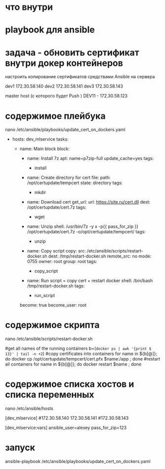 # что внутри
# playbook для ansible
# задача - обновить сертификат внутри докер контейнеров

настроить копирование сертификатов средствами Ansible на сервера 

dev1 172.30.58.140
dev2 172.30.58.141
dev3 172.30.58.143
 

master host (с которого будет Push ) DEV11 - 172.30.58.123

# содержимое плейбука
nano /etc/ansible/playbooks/update_cert_on_dockers.yaml

- hosts: dev_mlservice
  tasks: 
    - name: Main block
      block: 
        - name: Install 7z
          apt: name=p7zip-full update_cache=yes
          tags: 
            - install

        - name: Create directory for cert
          file: 
            path: /opt/certupdate/tempcert
            state: directory
          tags: 
            - mkdir

        - name: Download cert
          get_url: 
            url: https://site.ru/cert.dll
            dest: /opt/certupdate/cert.7z
          tags: 
            - wget

        - name: Unzip
          shell: /usr/bin/7z -y x -p{{ pass_for_zip }} /opt/certupdate/cert.7z -o/opt/certupdate/tempcert/
          tags: 
            - unzip

        - name: Copy script
          copy: 
            src: /etc/ansible/scripts/restart-docker.sh
            dest: /tmp/restart-docker.sh
            remote_src: no
            mode: 0755
            owner: root
            group: root
          tags: 
            - copy_script

        - name: Run script = copy cert + restart docker
          shell: /bin/bash /tmp/restart-docker.sh
          tags: 
            - run_script


      become: true
      become_user: root

# содержимое скрипта
nano /etc/ansible/scripts/restart-docker.sh

#get all names of the running containers
b=(`docker ps | awk '{print $ 13}' | tail -n +2`)
#copy certificates into containers
for name in ${b[@]}; do docker cp /opt/certupdate/tempcert/cert.pfx $name:/app ; done
#restart all containers
for name in ${b[@]}; do docker restart $name ; done

# содержимое списка хостов и списка переменных
nano /etc/ansible/hosts

[dev_mlservice]
#172.30.58.140
172.30.58.141
#172.30.58.143

[dev_mlservice:vars]
ansible_user=alexey
pass_for_zip=123



# запуск
ansible-playbook /etc/ansible/playbooks/update_cert_on_dockers.yaml
